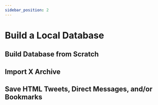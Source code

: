 ```yaml
---
sidebar_position: 2
---
```


# Build a Local Database

## Build Database from Scratch

## Import X Archive

## Save HTML Tweets, Direct Messages, and/or Bookmarks

